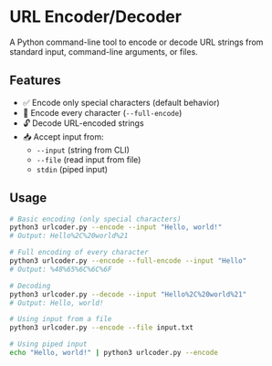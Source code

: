 # URL Encoder/Decoder

A Python command-line tool to encode or decode URL strings from standard input, command-line arguments, or files.

## Features

- ✅ Encode only special characters (default behavior)
- 🔐 Encode every character (`--full-encode`)
- 🔓 Decode URL-encoded strings
- 📥 Accept input from:
  - `--input` (string from CLI)
  - `--file` (read input from file)
  - `stdin` (piped input)
  
## Usage

```bash
# Basic encoding (only special characters)
python3 urlcoder.py --encode --input "Hello, world!"
# Output: Hello%2C%20world%21

# Full encoding of every character
python3 urlcoder.py --encode --full-encode --input "Hello"
# Output: %48%65%6C%6C%6F

# Decoding
python3 urlcoder.py --decode --input "Hello%2C%20world%21"
# Output: Hello, world!

# Using input from a file
python3 urlcoder.py --encode --file input.txt

# Using piped input
echo "Hello, world!" | python3 urlcoder.py --encode
